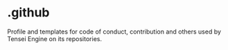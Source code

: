 # .github
Profile and templates for code of conduct, contribution and others used by Tensei Engine on its repositories.
